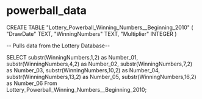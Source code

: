 # powerball_data
CREATE TABLE "Lottery_Powerball_Winning_Numbers__Beginning_2010" (
	"DrawDate"	TEXT,
	"WinningNumbers"	TEXT,
	"Multiplier"	INTEGER
)

-- Pulls data from the Lottery Database--

SELECT 
substr(WinningNumbers,1,2) as Number_01, 
substr(WinningNumbers,4,2) as Number_02,
substr(WinningNumbers,7,2) as Number_03,
substr(WinningNumbers,10,2) as Number_04,
substr(WinningNumbers,13,2) as Number_05,
substr(WinningNumbers,16,2) as Number_06
From Lottery_Powerball_Winning_Numbers__Beginning_2010;

